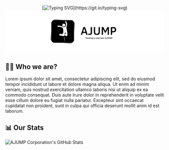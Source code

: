 <div align="center">

  [![Typing SVG](https://readme-typing-svg.herokuapp.com/?color=FFD900&size=35&center=true&vCenter=true&width=1000&lines=Hello,+everyone!+👋;Welcome+to+AJUMP+Corporation!)](https://git.io/typing-svg)
  ![AJUMP Banner](https://github.com/AJUMP-Corp/.github/blob/main/design_banner.png)

</div>

## 👨‍💻 Who we are?
Lorem ipsum dolor sit amet, consectetur adipiscing elit, sed do eiusmod tempor incididunt ut labore et dolore magna aliqua. Ut enim ad minim veniam, quis nostrud exercitation ullamco laboris nisi ut aliquip ex ea commodo consequat. Duis aute irure dolor in reprehenderit in voluptate velit esse cillum dolore eu fugiat nulla pariatur. Excepteur sint occaecat cupidatat non proident, sunt in culpa qui officia deserunt mollit anim id est laborum.

## 📊 Our Stats
<!-- Credits: https://github.com/PressJump/reimaginedreadme -->
![AJUMP Corporation's GitHub Stats](https://myreadme.vercel.app/api/embed/AJUMP-Corp?panels=userstatistics,toprepositories,toplanguages,commitgraph)
